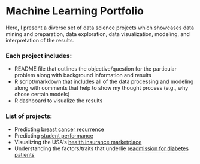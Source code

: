 # Machine Learning Portfolio

Here, I present a diverse set of data science projects which showcases data mining and preparation, data exploration, data visualization, modeling, and interpretation of the results. 

### Each project includes: 
* README file that outlines the objective/question for the particular problem along with background information and results
* R script/markdown that includes all of the data processing and modeling along with comments that help to show my thought process (e.g., why chose certain models)
* R dashboard to visualize the results

### List of projects:
* Predicting [breast cancer recurrence](http://archive.ics.uci.edu/ml/datasets/Breast+Cancer) 
* Predicting [student performance](http://archive.ics.uci.edu/ml/datasets/Student+Performance)
* Visualizing the USA's [health insurance marketplace](https://www.kaggle.com/hhs/health-insurance-marketplace)
* Understanding the factors/traits that underlie [readmission for diabetes patients](http://archive.ics.uci.edu/ml/datasets/Diabetes+130-US+hospitals+for+years+1999-2008)


 
